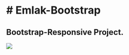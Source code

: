 <h1> # Emlak-Bootstrap </h1>
<h2>     Bootstrap-Responsive Project.     </h2> 


<img src="emlak-ekrankaydi.gif">
